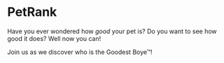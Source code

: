 # PetRank

Have you ever wondered how *good* your pet is? Do you want to see how good it 
does? Well now you can!

Join us as we discover who is the Goodest Boye™!